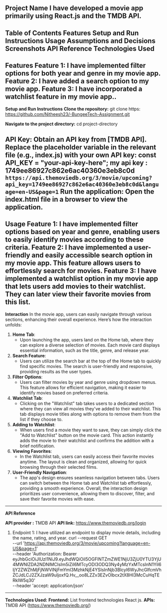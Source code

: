 **Project Name**
I have developed a movie app primarily using React.js and the TMDB API.
----------------------------------------------------------------------------------------------------------------------------------
**Table of Contents**
Features
Setup and Run Instructions
Usage
Assumptions and Decisions
Screenshots
API Reference
Technologies Used
-----------------------------------------------------------------------------------------------------------------------------------
**Features**
    **Feature 1:** I have implemented filter options for both year and genre in my movie app.
    **Feature 2:** I have added a search option to my movie app.
    **Feature 3:** I have incorporated a watchlist feature in my movie app..
-----------------------------------------------------------------------------------------------------------------------------------
**Setup and Run Instructions**
**Clone the repository:**
git clone https: https://github.com/Nitheesh23/-BungeeTech-Assignment.git

**Navigate to the project directory:**
cd project-directory

**API Key:**
Obtain an API key from [TMDB API].
Replace the placeholder variable in the relevant file (e.g., index.js) with your own API key:
const API_KEY = "your-api-key-here";
my api key : 1749ee86927c862e6ac40360e3eb8c0d
`https://api.themoviedb.org/3/movie/upcoming?api_key=1749ee86927c862e6ac40360e3eb8c0d&language=en-US&page=1`
**Run the application:**
Open the index.html file in a browser to view the application.
------------------------------------------------------------------------------------------------------------------------------------
**Usage**
**Feature 1:** I have implemented filter options based on year and genre, enabling users to easily identify movies according to these criteria.
**Feature 2:** I have implemented a user-friendly and easily accessible search option in my movie app. This feature allows users to effortlessly search for movies.
**Feature 3:** I have implemented a watchlist option in my movie app that lets users add movies to their watchlist. They can later view their favorite movies from this list. 
-----------------------------------------------------------------------------------------------------------------------------------------------
**Interaction**
In the movie app, users can easily navigate through various sections, enhancing their overall experience. Here’s how the interaction unfolds:
1. **Home Tab**: 
   - Upon launching the app, users land on the Home tab, where they can explore a diverse selection of movies. Each movie card displays essential information, such as the title, genre, and release year.
2. **Search Feature**: 
   - Users can utilize the search bar at the top of the Home tab to quickly find specific movies. The search is user-friendly and responsive, providing results as the user types.
3. **Filter Options**: 
   - Users can filter movies by year and genre using dropdown menus. This feature allows for efficient navigation, making it easier to identify movies based on preferred criteria.
4. **Watchlist Tab**: 
   - Clicking on the "Watchlist" tab takes users to a dedicated section where they can view all movies they've added to their watchlist. This tab displays movie titles along with options to remove them from the list if they choose to.
5. **Adding to Watchlist**: 
   - When users find a movie they want to save, they can simply click the "Add to Watchlist" button on the movie card. This action instantly adds the movie to their watchlist and confirms the addition with a brief notification.
6. **Viewing Favorites**: 
   - In the Watchlist tab, users can easily access their favorite movies anytime. The layout is clean and organized, allowing for quick browsing through their selected films.
7. **User-Friendly Navigation**: 
   - The app's design ensures seamless navigation between tabs. Users can switch between the Home tab and Watchlist tab effortlessly, providing a smooth experience.
Overall, the interaction design prioritizes user convenience, allowing them to discover, filter, and save their favorite movies with ease.
-----------------------------------------------------------------------------------------------------------------------------------------------------------------------------------
**API Reference**

**API provider :** TMDB API 
**API link:** https://www.themoviedb.org/login
  1) Endpoint 1: I have utilized an endpoint to display movie details, including the name, rating, and year.
     curl --request GET \
     --url 'https://api.themoviedb.org/3/movie/upcoming?language=en-US&page=1' \
     --header 'Authorization: Bearer          
eyJhbGciOiJIUzI1NiJ9.eyJhdWQiOiI5OGFlNTZmZWE1NjU3ZjU0YTU3YjU4MWNlZDA2NDNlMCIsIm5iZiI6MTcyODI3ODQ3Ny4yMzYxMTcsInN1YiI6IjY2ZWZhMjFjNWVlNjFmYmI3MzhkNjE4YSIsInNjb3BlcyI6WyJhcGlfcmVhZCJdLCJ2ZXJzaW9uIjoxfQ.Hv__oo8LZZv3EZvOlbcx2tX8Hl3McCuHqTERkIW5q30' \
     --header 'accept: application/json'
---------------------------------------------------------------------------------------------------------------------------------------------------------------------------------------
**Technologies Used:**
**Frontend:** List frontend technologies React js.
**APIs:** TMDB API (https://www.themoviedb.org/)
